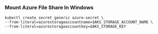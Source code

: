 ### Mount Azure File Share In Windows

```
kubectl create secret generic azure-secret \
--from-literal=azurestorageaccountname=$AKS_STORAGE_ACCOUNT_NAME \
--from-literal=azurestorageaccountkey=$AKS_STORAGE_KEY
```
